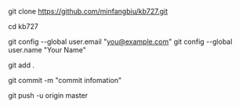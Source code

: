 git clone https://github.com/minfangbiu/kb727.git

cd kb727

git config --global user.email "you@example.com"
git config --global user.name "Your Name"

git add .

git commit  -m  "commit infomation"

git push -u origin master